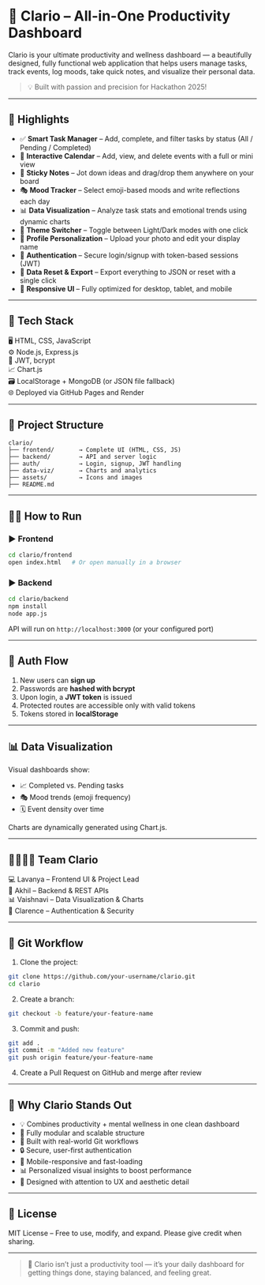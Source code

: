 # 🚀 Clario – All-in-One Productivity Dashboard

Clario is your ultimate productivity and wellness dashboard — a beautifully designed, fully functional web application that helps users manage tasks, track events, log moods, take quick notes, and visualize their personal data.

> 💡 Built with passion and precision for Hackathon 2025!

---

## 🌟 Highlights

- ✅ **Smart Task Manager** – Add, complete, and filter tasks by status (All / Pending / Completed)
- 📅 **Interactive Calendar** – Add, view, and delete events with a full or mini view
- 📝 **Sticky Notes** – Jot down ideas and drag/drop them anywhere on your board
- 🎭 **Mood Tracker** – Select emoji-based moods and write reflections each day
- 📊 **Data Visualization** – Analyze task stats and emotional trends using dynamic charts
- 🎨 **Theme Switcher** – Toggle between Light/Dark modes with one click
- 👤 **Profile Personalization** – Upload your photo and edit your display name
- 🔐 **Authentication** – Secure login/signup with token-based sessions (JWT)
- 🧼 **Data Reset & Export** – Export everything to JSON or reset with a single click
- 📱 **Responsive UI** – Fully optimized for desktop, tablet, and mobile

---

## 🧰 Tech Stack

🖥️ HTML, CSS, JavaScript  
⚙️ Node.js, Express.js  
🔐 JWT, bcrypt  
📈 Chart.js  
🗃️ LocalStorage + MongoDB (or JSON file fallback)  
🌐 Deployed via GitHub Pages and Render

---

## 📁 Project Structure

```
clario/
├── frontend/       → Complete UI (HTML, CSS, JS)
├── backend/        → API and server logic
├── auth/           → Login, signup, JWT handling
├── data-viz/       → Charts and analytics
├── assets/         → Icons and images
├── README.md
```

---

## 🧑‍💻 How to Run

### ▶️ Frontend

```bash
cd clario/frontend
open index.html   # Or open manually in a browser
```

### ▶️ Backend

```bash
cd clario/backend
npm install
node app.js
```

API will run on `http://localhost:3000` (or your configured port)

---

## 🔐 Auth Flow

1. New users can **sign up**
2. Passwords are **hashed with bcrypt**
3. Upon login, a **JWT token** is issued
4. Protected routes are accessible only with valid tokens
5. Tokens stored in **localStorage**

---

## 📊 Data Visualization

Visual dashboards show:

- 📈 Completed vs. Pending tasks
- 🎭 Mood trends (emoji frequency)
- 🗓️ Event density over time

Charts are dynamically generated using Chart.js.

---

## 👨‍👩‍👧‍👦 Team Clario

💻 Lavanya – Frontend UI & Project Lead  
🧠 Akhil – Backend & REST APIs  
📊 Vaishnavi – Data Visualization & Charts  
🔐 Clarence – Authentication & Security

---

## 🔄 Git Workflow

1. Clone the project:
```bash
git clone https://github.com/your-username/clario.git
cd clario
```

2. Create a branch:
```bash
git checkout -b feature/your-feature-name
```

3. Commit and push:
```bash
git add .
git commit -m "Added new feature"
git push origin feature/your-feature-name
```

4. Create a Pull Request on GitHub and merge after review

---

## 🏁 Why Clario Stands Out

- 💡 Combines productivity + mental wellness in one clean dashboard  
- 🧩 Fully modular and scalable structure  
- 🎯 Built with real-world Git workflows  
- 🔒 Secure, user-first authentication  
- 📱 Mobile-responsive and fast-loading  
- 📊 Personalized visual insights to boost performance  
- 🌈 Designed with attention to UX and aesthetic detail

---

## 📜 License

MIT License – Free to use, modify, and expand. Please give credit when sharing.

---

> 🚀 Clario isn’t just a productivity tool — it’s your daily dashboard for getting things done, staying balanced, and feeling great.

